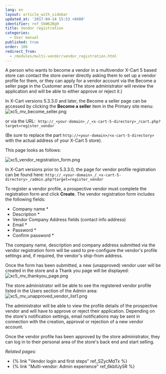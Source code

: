 ```yaml
---
lang: en
layout: article_with_sidebar
updated_at: '2017-04-14 15:53 +0400'
identifier: ref_SkW62BgH
title: Vendor registration
categories:
  - User manual
published: true
order: 100
redirect_from:
  - /modules/multi-vendor/vendor_registration.html
---
```


A person who wants to become a vendor in a multivendor X-Cart 5 based store can contact the store owner directly asking them to set up a vendor profile for them, or they can apply for a vendor account via the Become a seller page in the Customer area (The store administrator will review the application and will be able to either approve or reject it.)

In X-Cart versions 5.3.3.0 and later, the Become a seller page can be accessed by clicking the **Become a seller** item in the Primary site menu:
![xc5_mv_become_seller.png]({{site.baseurl}}/attachments/ref_SkW62BgH/xc5_mv_become_seller.png)

or via the URL: 
`http://_<your-domain>_/_<x-cart-5-directory>_/cart.php?target=register_vendor`

(Be sure to replace the part `http://<your-domain>/<x-cart-5-directory>` with the actual address of your X-Cart 5 store).

This page looks as follows:

![xc5_vendor_registration_form.png]({{site.baseurl}}/attachments/ref_SkW62BgH/xc5_vendor_registration_form.png)

In X-Cart versions prior to 5.3.3.0, the page for vendor profile registration can be found here:
`http://_<your-domain>_/_<x-cart-5-directory>_/admin.php?target=register_vendor`

To register a vendor profile, a prospective vendor must complete the registration form and click **Create**.
The vendor registration form includes the following fields:

   *   Company name * 
   *   Description * 
   *   Vendor Company Address fields (contact info address) 
   *   Email *
   *   Password *
   *   Confirm password *

The company name, description and company address submitted via the vendor registration form will be used to pre-configure the vendor's profile settings and, if required, the vendor's ship-from address.  

Once the form has been submitted, a new (unapproved) vendor user will be created in the store and a Thank you page will be displayed:
![xc5_mv_thankyou_page.png]({{site.baseurl}}/attachments/ref_SkW62BgH/xc5_mv_thankyou_page.png)

The store administrator will be able to see the registered vendor profile listed in the Users section of the Admin area:
![xc5_mv_unapproved_vendor_list1.png]({{site.baseurl}}/attachments/ref_SkW62BgH/xc5_mv_unapproved_vendor_list1.png)

The administrator will be able to view the profile details of the prospective vendor and will have to approve or reject their application. Depending on the store's notification settings, email notifications may be sent in connection with the creation, approval or rejection of a new vendor account.

Once the vendor profile has been approved by the store administrator, they can log in to their personal area of the store's back end and start selling. 


_Related pages:_

*   {% link "Vendor login and first steps" ref_SZycMdTx %}
*   {% link "Multi-vendor: Admin experience" ref_6kbIUy5R %}
